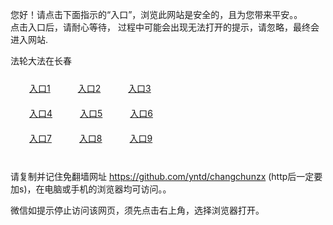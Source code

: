 您好！请点击下面指示的“入口”，浏览此网站是安全的，且为您带来平安。。 <br/>
点击入口后，请耐心等待， 过程中可能会出现无法打开的提示，请忽略，最终会进入网站. </br>

法轮大法在长春<br/>
<div style="padding:10px"><a style="margin:20px" target="_blank" href="https://d1ljk68ze9ws4m.cloudfront.net/2Qpsp?uusxstjf" id="ccLink1" rel="nofollow">入口1</a> <a target="_blank" style="margin:20px" href="https://d1rnqrmbep2dq.cloudfront.net/2Qpsp?lqcmofaf" id="ccLink2" rel="nofollow">入口2</a> <a style="margin:20px" target="_blank" href="https://d19mjsdohh52st.cloudfront.net/2Qpsp?sazxgfma" id="ccLink3" rel="nofollow">入口3</a></div>

<div style="padding:10px" ><a style="margin:20px" target="_blank" href="https://d1ljk68ze9ws4m.cloudfront.net/2Qpsp?uusxstjf" id="ccLink4" rel="nofollow">入口4</a> <a style="margin:20px" href="https://d1rnqrmbep2dq.cloudfront.net/2Qpsp?lqcmofaf" target="_blank" id="ccLink5" rel="nofollow">入口5</a> <a style="margin:20px" href="https://d19mjsdohh52st.cloudfront.net/2Qpsp?sazxgfma" target="_blank" id="ccLink6" rel="nofollow">入口6</a></div>

<div style="padding:10px"><a style="margin:20px" target="_blank" href="https://d1ljk68ze9ws4m.cloudfront.net/2Qpsp?uusxstjf" id="ccLink7" rel="nofollow">入口7</a> <a style="margin:20px" href="https://d1rnqrmbep2dq.cloudfront.net/2Qpsp?lqcmofaf" target="_blank" id="ccLink8" rel="nofollow">入口8</a> <a style="margin:20px" target="_blank" href="https://d19mjsdohh52st.cloudfront.net/2Qpsp?sazxgfma" id="ccLink9" rel="nofollow">入口9</a></div>

<br/>



请复制并记住免翻墙网址 https://github.com/yntd/changchunzx (http后一定要加s)，在电脑或手机的浏览器均可访问。。<br/>

微信如提示停止访问该网页，须先点击右上角，选择浏览器打开。

